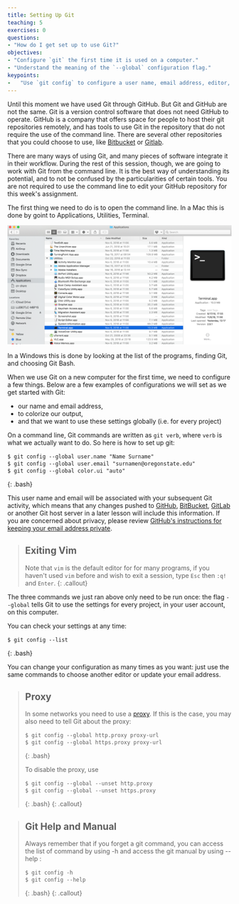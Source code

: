 ```yaml
---
title: Setting Up Git
teaching: 5
exercises: 0
questions:
- "How do I get set up to use Git?"
objectives:
- "Configure `git` the first time it is used on a computer."
- "Understand the meaning of the `--global` configuration flag."
keypoints:
-   "Use `git config` to configure a user name, email address, editor, and other preferences once per machine."
---
```


Until this moment we have used Git through GitHub. But Git and GitHub are not the same. Git is a version control software that does not need GitHub to operate. GitHub is a company that offers space for people to host their git repositories remotely, and has tools to use Git in the repository that do not require the use of the command line. There are several other repositories that you could choose to use, like [Bitbucket](https://bitbucket.org/) or [Gitlab](https://about.gitlab.com/). 

There are many ways of using Git, and many pieces of software integrate it in their workflow. During the rest of this session, though, we are going to work with Git from the command line. It is the best way of understanding its potential, and to not be confused by the particularities of certain tools. You are not required to use the command line to edit your GitHub repository for this week's assignment. 

The first thing we need to do is to open the command line. 
In a Mac this is done by goint to Applications, Utilities, Terminal.

![commandlineMac](../fig/setup_commandlineMac.png)

In a Windows this is done by looking at the list of the programs, finding Git, and choosing Git Bash.


When we use Git on a new computer for the first time,
we need to configure a few things. Below are a few examples
of configurations we will set as we get started with Git:

*   our name and email address,
*   to colorize our output,
*   and that we want to use these settings globally (i.e. for every project)

On a command line, Git commands are written as `git verb`,
where `verb` is what we actually want to do. So here is how
to set up git:

~~~
$ git config --global user.name "Name Surname"
$ git config --global user.email "surnamen@oregonstate.edu"
$ git config --global color.ui "auto"
~~~
{: .bash}

This user name and email will be associated with your subsequent Git activity,
which means that any changes pushed to
[GitHub](http://github.com/),
[BitBucket](http://bitbucket.org/),
[GitLab](http://gitlab.com/) or
another Git host server
in a later lesson will include this information.
If you are concerned about privacy, please review [GitHub's instructions for keeping your email address private][git-privacy].


> ## Exiting Vim
>
> Note that `vim` is the default editor for for many programs, if you haven't used `vim` before and wish to exit a session, type `Esc` then `:q!` and `Enter`.
{: .callout}

The three commands we just ran above only need to be run once: the flag `--global` tells Git
to use the settings for every project, in your user account, on this computer.

You can check your settings at any time:

~~~
$ git config --list
~~~
{: .bash}

You can change your configuration as many times as you want: just use the
same commands to choose another editor or update your email address.

> ## Proxy
>
> In some networks you need to use a
> [proxy](https://en.wikipedia.org/wiki/Proxy_server). If this is the case, you
> may also need to tell Git about the proxy:
>
> ~~~
> $ git config --global http.proxy proxy-url
> $ git config --global https.proxy proxy-url
> ~~~
> {: .bash}
>
> To disable the proxy, use
>
> ~~~
> $ git config --global --unset http.proxy
> $ git config --global --unset https.proxy
> ~~~
> {: .bash}
{: .callout}

> ## Git Help and Manual
>
> Always remember that if you forget a git command, you can access the list of command by using -h and access the git manual by using --help :
>
> ~~~
> $ git config -h
> $ git config --help
> ~~~
> {: .bash}
{: .callout}

[git-privacy]: https://help.github.com/articles/keeping-your-email-address-private/
